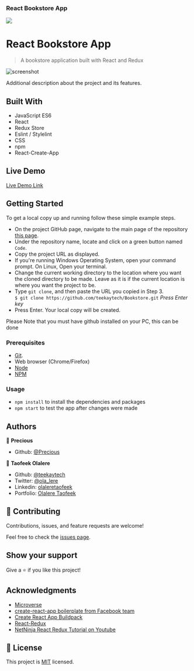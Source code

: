 ### React Bookstore App

![](https://img.shields.io/badge/Microverse-blueviolet)

# React Bookstore App

> A bookstore application built with React and Redux

![screenshot](./app_screenshot.png)

Additional description about the project and its features.

## Built With

- JavaScript ES6
- React
- Redux Store
- Eslint / Stylelint
- CSS
- npm
- React-Create-App

## Live Demo

[Live Demo Link](https://quiet-refuge-91497.herokuapp.com/)

## Getting Started

To get a local copy up and running follow these simple example steps.
- On the project GitHub page, navigate to the main page of the repository [this page](https://github.com/teekaytech/Bookstore.git).
- Under the repository name, locate and click on a green button named `Code`.
- Copy the project URL as displayed.
- If you're running Windows Operating System, open your command prompt. On Linux, Open your terminal.
- Change the current working directory to the location where you want the cloned directory to be made. Leave as it is if the current location is where you want the project to be.
- Type `git clone`, and then paste the URL you copied in Step 3.<br>
  `$ git clone https://github.com/teekaytech/Bookstore.git` <em>Press Enter key</em><br>
- Press Enter. Your local copy will be created.

Please Note that you must have github installed on your PC, this can be done

### Prerequisites
- [Git](https://gist.github.com/derhuerst/1b15ff4652a867391f03).
- Web browser (Chrome/Firefox)
- [Node](https://nodejs.org/en/)
- [NPM](https://www.npmjs.com/get-npm)

### Usage
- `npm install` to install the dependencies and packages
- `npm start` to test the app after changes were made

## Authors

👤 **Precious**

- Github: [@Precious](https://github.com/evabanegacom)

👤 **Taofeek Olalere**

- Github: [@teekaytech](https://github.com/teekaytech)
- Twitter: [@ola_lere](https://twitter.com/ola_lere)
- Linkedin: [olaleretaofeek](https://linkedin.com/in/olaleretaofeek)
- Portfolio: [Olalere Taofeek](https://teekaytech.github.io/olaleretaofeek/)


## 🤝 Contributing

Contributions, issues, and feature requests are welcome!

Feel free to check the [issues page](issues/).

## Show your support

Give a ⭐️ if you like this project!

## Acknowledgments

- [Microverse](https://.microverse.org/)
- [create-react-app boilerplate from Facebook team](https://github.com/facebook/create-react-app)
- [Create React App Buildpack](https://github.com/mars/create-react-app-buildpack)
- [React-Redux](https://react-redux.js.org/)
- [NetNinja React Redux Tutorial on Youtube](https://www.youtube.com/playlist?list=PL4cUxeGkcC9ij8CfkAY2RAGb-tmkNwQHG)

## 📝 License

This project is [MIT](lic.url) licensed.
